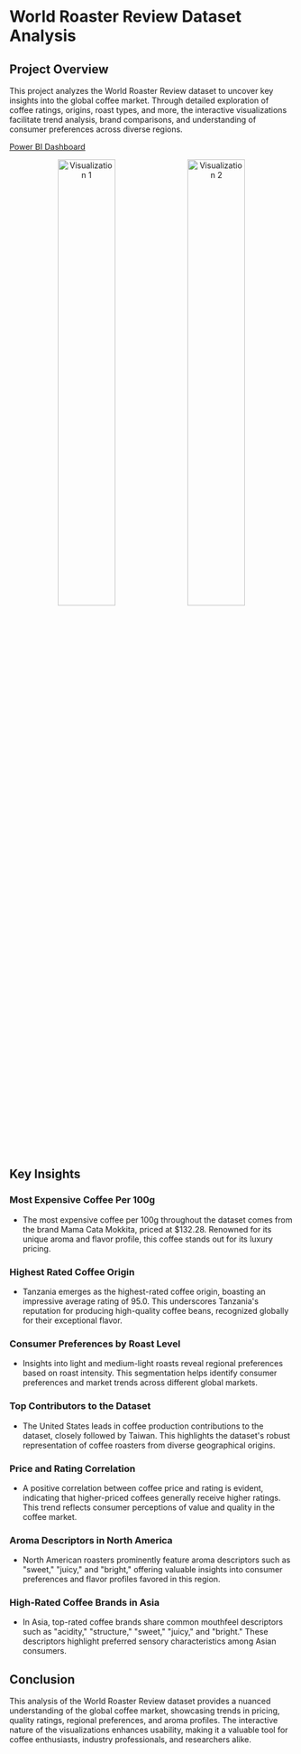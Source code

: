 # World Roaster Review Dataset Analysis

## Project Overview

This project analyzes the World Roaster Review dataset to uncover key insights into the global coffee market. Through detailed exploration of coffee ratings, origins, roast types, and more, the interactive visualizations facilitate trend analysis, brand comparisons, and understanding of consumer preferences across diverse regions.

[Power BI Dashboard](https://app.powerbi.com/view?r=eyJrIjoiYmU3NjdkYjMtNzI3Mi00MDVjLWFlN2MtZTBiMzdiMmZkNTgxIiwidCI6IjQ2NTRiNmYxLTBlNDctNDU3OS1hOGExLTAyZmU5ZDk0M2M3YiIsImMiOjl9)

<p align="center">
  <img src="https://github.com/Om-bh9/Portfolio-Files/assets/137262211/979fdd86-005c-4a34-ac27-b95db179de3b" alt="Visualization 1" width="45%" />
  <img src="https://github.com/Om-bh9/Portfolio-Files/assets/137262211/3568e265-8a33-4624-bc6c-5908317ebb0b" alt="Visualization 2" width="45%" />
</p>

## Key Insights

### Most Expensive Coffee Per 100g

- The most expensive coffee per 100g throughout the dataset comes from the brand Mama Cata Mokkita, priced at $132.28. Renowned for its unique aroma and flavor profile, this coffee stands out for its luxury pricing.

### Highest Rated Coffee Origin

- Tanzania emerges as the highest-rated coffee origin, boasting an impressive average rating of 95.0. This underscores Tanzania's reputation for producing high-quality coffee beans, recognized globally for their exceptional flavor.

### Consumer Preferences by Roast Level

- Insights into light and medium-light roasts reveal regional preferences based on roast intensity. This segmentation helps identify consumer preferences and market trends across different global markets.

### Top Contributors to the Dataset

- The United States leads in coffee production contributions to the dataset, closely followed by Taiwan. This highlights the dataset's robust representation of coffee roasters from diverse geographical origins.

### Price and Rating Correlation

- A positive correlation between coffee price and rating is evident, indicating that higher-priced coffees generally receive higher ratings. This trend reflects consumer perceptions of value and quality in the coffee market.

### Aroma Descriptors in North America

- North American roasters prominently feature aroma descriptors such as "sweet," "juicy," and "bright," offering valuable insights into consumer preferences and flavor profiles favored in this region.

### High-Rated Coffee Brands in Asia

- In Asia, top-rated coffee brands share common mouthfeel descriptors such as "acidity," "structure," "sweet," "juicy," and "bright." These descriptors highlight preferred sensory characteristics among Asian consumers.

## Conclusion

This analysis of the World Roaster Review dataset provides a nuanced understanding of the global coffee market, showcasing trends in pricing, quality ratings, regional preferences, and aroma profiles. The interactive nature of the visualizations enhances usability, making it a valuable tool for coffee enthusiasts, industry professionals, and researchers alike.
